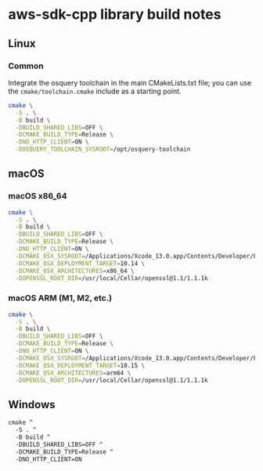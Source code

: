 # aws-sdk-cpp library build notes

## Linux

### Common

Integrate the osquery toolchain in the main CMakeLists.txt file; you can use the `cmake/toolchain.cmake` include as a starting point.

```sh
cmake \
  -S . \
  -B build \
  -DBUILD_SHARED_LIBS=OFF \
  -DCMAKE_BUILD_TYPE=Release \
  -DNO_HTTP_CLIENT=ON \
  -DOSQUERY_TOOLCHAIN_SYSROOT=/opt/osquery-toolchain
```

## macOS

### macOS x86_64

```sh
cmake \
  -S . \
  -B build \
  -DBUILD_SHARED_LIBS=OFF \
  -DCMAKE_BUILD_TYPE=Release \
  -DNO_HTTP_CLIENT=ON \
  -DCMAKE_OSX_SYSROOT=/Applications/Xcode_13.0.app/Contents/Developer/Platforms/MacOSX.platform/Developer/SDKs/MacOSX11.3.sdk \
  -DCMAKE_OSX_DEPLOYMENT_TARGET=10.14 \
  -DCMAKE_OSX_ARCHITECTURES=x86_64 \
  -DOPENSSL_ROOT_DIR=/usr/local/Cellar/openssl@1.1/1.1.1k
```

### macOS ARM (M1, M2, etc.)

```sh
cmake \
  -S . \
  -B build \
  -DBUILD_SHARED_LIBS=OFF \
  -DCMAKE_BUILD_TYPE=Release \
  -DNO_HTTP_CLIENT=ON \
  -DCMAKE_OSX_SYSROOT=/Applications/Xcode_13.0.app/Contents/Developer/Platforms/MacOSX.platform/Developer/SDKs/MacOSX11.3.sdk \
  -DCMAKE_OSX_DEPLOYMENT_TARGET=10.15 \
  -DCMAKE_OSX_ARCHITECTURES=arm64 \
  -DOPENSSL_ROOT_DIR=/usr/local/Cellar/openssl@1.1/1.1.1k
```

## Windows

```cmd
cmake ^
  -S . ^
  -B build ^
  -DBUILD_SHARED_LIBS=OFF ^
  -DCMAKE_BUILD_TYPE=Release ^
  -DNO_HTTP_CLIENT=ON
```

